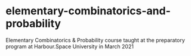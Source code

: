 # elementary-combinatorics-and-probability
Elementary Combinatorics &amp; Probability course taught at the preparatory program at Harbour.Space University in March 2021
